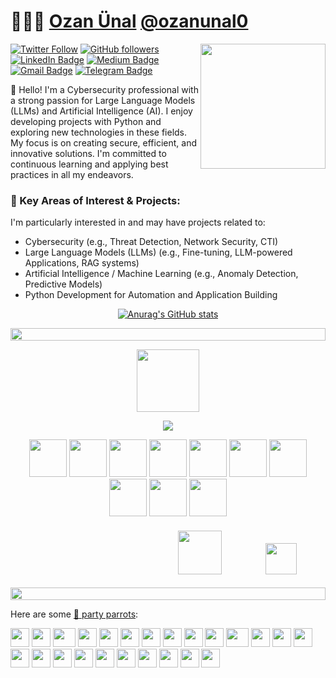 # 👨🏻‍💻 [Ozan Ünal](https://ozanunal.dev/) [@ozanunal0](https://github.com/ozanunal0)

<img align='right' src='https://user-images.githubusercontent.com/5713670/87202985-820dcb80-c2b6-11ea-9f56-7ec461c497c3.gif' width='200"'>


[![Twitter Follow](https://img.shields.io/twitter/follow/ozanunll?style=social)](https://twitter.com/intent/follow?screen_name=ozanunll)
[![GitHub followers](https://img.shields.io/github/followers/ozanunal0?label=Follow&style=social)](https://github.com/ozanunal0/?tab=follow)
[![LinkedIn Badge](https://img.shields.io/badge/-LinkedIn-blue?style=social&logo=LinkedIn&logoColor=blue&link=https://www.linkedin.com/in/ozanunal/)](https://www.linkedin.com/in/ozanunal/)
[![Medium Badge](http://img.shields.io/badge/-Medium-1ca0f1?style=social&logo=Medium&logoColor=black&link=https://medium.com/@ozan.unal)](https://medium.com/@ozan.unal)
[![Gmail Badge](https://img.shields.io/badge/-ozanunal@protonmail.com-c14438?style=social&logo=protonmail&logoColor=&link=mailto:ozanunal@protonmail.com)](mailto:ozanunal@protonmail.com)
[![Telegram Badge](https://img.shields.io/badge/-Telegram-2CA5E0?style=social&logo=Telegram&logoColor=&link=https://t.me/@RTFM2)](https://t.me/@RTFM2)



👋 Hello! I'm a Cybersecurity professional with a strong passion for Large Language Models (LLMs) and Artificial Intelligence (AI). I enjoy developing projects with Python and exploring new technologies in these fields. My focus is on creating secure, efficient, and innovative solutions. I'm committed to continuous learning and applying best practices in all my endeavors.
### 🚀 Key Areas of Interest & Projects:

I'm particularly interested in and may have projects related to:
-   Cybersecurity (e.g., Threat Detection, Network Security, CTI)
-   Large Language Models (LLMs) (e.g., Fine-tuning, LLM-powered Applications, RAG systems)
-   Artificial Intelligence / Machine Learning (e.g., Anomaly Detection, Predictive Models)
-   Python Development for Automation and Application Building


<div align="center">

[![Anurag's GitHub stats](https://github-readme-stats.vercel.app/api?username=ozanunal0&show_icons=true&theme=tokyonight&rank_icon=github)](https://github.com/anuraghazra/github-readme-stats) 
</div>

<!--📏LINE-->
<p align="center">
<img src="https://i.imgur.com/dBaSKWF.gif" height="20" width="100%">

<!--🐱CAT-->
<p align="center">
<img src="https://media.giphy.com/media/WUlplcMpOCEmTGBtBW/giphy.gif" width="100">



<!--🤔INTERESTTITLE-->
<p align="center">
<img src="https://i.imgur.com/ozEwbHs.gif">

<!--🖼️🖼️INTERSTLOGOS-->
<p align="center">
<img src="https://www.vectorlogo.zone/logos/amazon_aws/amazon_aws-icon.svg" width="60">
<img src="https://www.vectorlogo.zone/logos/python/python-icon.svg" width="60">
<img src="https://www.vectorlogo.zone/logos/firebase/firebase-icon.svg" width="60">
<img src="https://cdn.worldvectorlogo.com/logos/pycharmedu-icon.svg" width="60">
<img src="https://www.vectorlogo.zone/logos/google_cloud/google_cloud-icon.svg" width="60">
<img src="https://www.vectorlogo.zone/logos/supabase/supabase-icon.svg" width="60">
<img src="https://www.vectorlogo.zone/logos/linux/linux-icon.svg" width="60">
<img src="https://www.vectorlogo.zone/logos/docker/docker-tile.svg" width="60">
<img src="https://www.vectorlogo.zone/logos/heroku/heroku-icon.svg" width="60">
<img src="https://www.vectorlogo.zone/logos/github/github-icon.svg" width="60">
</h4>

<!--🖼️⭐🔱STARRED/FORK-->
<h4 align="right">
 

  <tr>
   <img src="https://c.tenor.com/SOVMSXmWB1kAAAAi/tony-star-jumping.gif" width="70">
   &nbsp;&nbsp;&nbsp;&nbsp;&nbsp;&nbsp;&nbsp;&nbsp;&nbsp;&nbsp;&nbsp;&nbsp;&nbsp;&nbsp;&nbsp;&nbsp;&nbsp;&nbsp;&nbsp;
   <img src="https://c.tenor.com/XSbD902n1fwAAAAi/rennen-fast.gif" width="50">&nbsp;&nbsp;&nbsp;&nbsp;&nbsp;&nbsp;&nbsp;&nbsp;&nbsp;&nbsp;&nbsp;&nbsp;&nbsp;&nbsp;
  </tr>
</h4>
 
<!--📏LINE-->
<p align="center">
<img src="https://i.imgur.com/dBaSKWF.gif" height="20" width="100%">


Here are some [🦜 party parrots](https://cultofthepartyparrot.com):

<div>

<p align="left">
    <img src="https://cultofthepartyparrot.com/parrots/hd/githubparrot.gif" width="30" height="30"/>
    <img src="https://cultofthepartyparrot.com/flags/hd/indiaparrot.gif" width="30" height="30"/>
    <img src="https://cultofthepartyparrot.com/parrots/asyncparrot.gif" width="36" height="30"/>
    <img src="https://cultofthepartyparrot.com/parrots/hd/exceptionallyfastparrot.gif" width="30" height="30"/>
    <img src="https://cultofthepartyparrot.com/parrots/hd/60fpsparrot.gif" width="30" height="30"/>
    <img src="https://cultofthepartyparrot.com/parrots/hd/jumpingparrot.gif" width="30" height="30"/>
    <img src="https://cultofthepartyparrot.com/parrots/hd/opensourceparrot.gif" width="30" height="30"/>
    <img src="https://cultofthepartyparrot.com/parrots/hd/dealwithitnowparrot.gif" width="30" height="30"/>
    <img src="https://cultofthepartyparrot.com/parrots/hd/hypnoparrotlight.gif" width="30" height="30"/>
    <img src="https://cultofthepartyparrot.com/parrots/databaseparrot.gif" width="30" height="30"/>
    <img src="https://cultofthepartyparrot.com/parrots/fixparrot.gif" width="36" height="30"/>
    <img src="https://cultofthepartyparrot.com/parrots/hd/laptop_parrot.gif" width="30" height="30"/>
    <img src="https://cultofthepartyparrot.com/parrots/hd/spinningparrot.gif" width="30" height="30"/>
    <img src="https://cultofthepartyparrot.com/parrots/hd/levitationparrot.gif" width="30" height="30"/>
    <img src="https://cultofthepartyparrot.com/parrots/hd/meldparrot.gif" width="30" height="30"/>
    <img src="https://cultofthepartyparrot.com/parrots/slomoparrot.gif" width="30" height="30"/>
    <img src="https://cultofthepartyparrot.com/parrots/hd/moonwalkingparrot.gif" width="30" height="30"/>
    <img src="https://cultofthepartyparrot.com/parrots/hd/stableparrot.gif" width="30" height="30"/>
    <img src="https://cultofthepartyparrot.com/parrots/hd/scienceparrot.gif" width="30" height="30"/>
    <img src="https://cultofthepartyparrot.com/parrots/hd/pirateparrot.gif" width="30" height="30"/>
    <img src="https://cultofthepartyparrot.com/parrots/hd/footballparrot.gif" width="30" height="30"/>
    <img src="https://cultofthepartyparrot.com/parrots/hd/illuminatiparrot.gif" width="30" height="30"/>
    <img src="https://cultofthepartyparrot.com/parrots/hd/hypnoparrotdark.gif" width="30" height="30"/>
    <img src="https://cultofthepartyparrot.com/parrots/hd/mustacheparrot.gif" width="30" height="30"/>
</div>

<!--
![Google Gemini](https://img.shields.io/badge/google%20gemini-8E75B2?style=for-the-badge&logo=google%20gemini&logoColor=white)

![Python](https://img.shields.io/badge/python-3670A0?style=for-the-badge&logo=python&logoColor=ffdd54),

![macOS](https://img.shields.io/badge/mac%20os-000000?style=for-the-badge&logo=macos&logoColor=F0F0F0)

![Reddit](https://img.shields.io/badge/Reddit-%23FF4500.svg?style=for-the-badge&logo=Reddit&logoColor=white)

**ozanunal0/ozanunal0** is a ✨ _special_ ✨ repository because its `README.md` (this file) appears on your GitHub profile.

Here are some ideas to get you started:

- 🔭 I’m currently working on ...
- 🌱 I’m currently learning ...
- 👯 I’m looking to collaborate on ...
- 🤔 I’m looking for help with ...
- 💬 Ask me about ...
- 📫 How to reach me: ...
- 😄 Pronouns: ...
- ⚡ Fun fact: ...
-->

